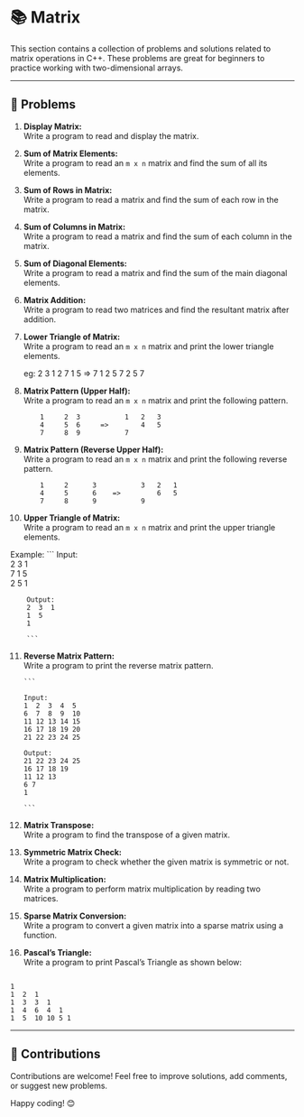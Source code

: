 # 📚 Matrix

This section contains a collection of problems and solutions related to matrix operations in C++. These problems are great for beginners to practice working with two-dimensional arrays.

---

## 🚀 Problems

1. **Display Matrix:**  
   Write a program to read and display the matrix.

2. **Sum of Matrix Elements:**  
   Write a program to read an `m x n` matrix and find the sum of all its elements.

3. **Sum of Rows in Matrix:**  
   Write a program to read a matrix and find the sum of each row in the matrix.

4. **Sum of Columns in Matrix:**  
   Write a program to read a matrix and find the sum of each column in the matrix.

5. **Sum of Diagonal Elements:**  
   Write a program to read a matrix and find the sum of the main diagonal elements.

6. **Matrix Addition:**  
   Write a program to read two matrices and find the resultant matrix after addition.

7. **Lower Triangle of Matrix:**  
   Write a program to read an `m x n` matrix and print the lower triangle elements.  

  
	eg:        2	 3	1			2
		   7	 1	5     =>   		7	1
		   2	 5	7			2	5	7



8. **Matrix Pattern (Upper Half):**  
   Write a program to read an `m x n` matrix and print the following pattern.  
	

		   1	 2	3			1	2	3
		   4	 5	6     =>		4	5
		   7 	 8	9			7



9. **Matrix Pattern (Reverse Upper Half):**  
   Write a program to read an `m x n` matrix and print the following reverse pattern.  

		   1     2      3  			3	2	1
		   4     5      6    =>			6	5
		   7     8      9			9



10. **Upper Triangle of Matrix:**  
 Write a program to read an `m x n` matrix and print the upper triangle elements.  

 Example:
		 ```
 	   Input:  
		 2  3  1  
		 7  1  5  
 		 2  5  1  

 		Output:  
 		2  3  1  
 		1  5  
 		1

 		```

11. **Reverse Matrix Pattern:**  
 Write a program to print the reverse matrix pattern.  

 
 		```

 		Input:  
 		1  2  3  4  5  
		6  7  8  9  10  
 		11 12 13 14 15  
 		16 17 18 19 20  
 		21 22 23 24 25  

 		Output:  
 		21 22 23 24 25  
 		16 17 18 19  
 		11 12 13  
 		6 7  
 		1

 		```

12. **Matrix Transpose:**  
 Write a program to find the transpose of a given matrix.

13. **Symmetric Matrix Check:**  
 Write a program to check whether the given matrix is symmetric or not.

14. **Matrix Multiplication:**  
 Write a program to perform matrix multiplication by reading two matrices.

15. **Sparse Matrix Conversion:**  
 Write a program to convert a given matrix into a sparse matrix using a function.

16. **Pascal’s Triangle:**  
 Write a program to print Pascal’s Triangle as shown below:

 ```

 1  
 1  2  1  
 1  3  3  1  
 1  4  6  4  1  
 1  5  10 10 5 1

 ```


---

## 🤝 Contributions

Contributions are welcome! Feel free to improve solutions, add comments, or suggest new problems.

Happy coding! 😊
